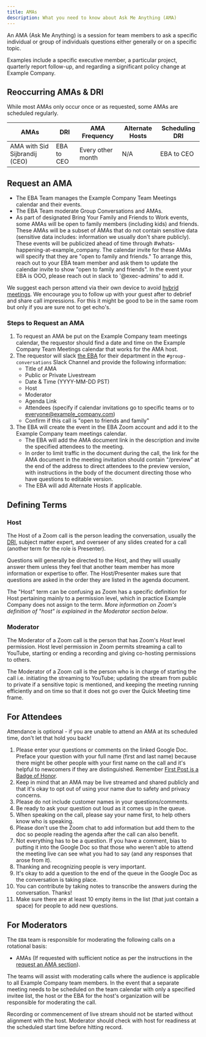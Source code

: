 ```yaml
---
title: AMAs
description: What you need to know about Ask Me Anything (AMA)
---
```


An AMA (Ask Me Anything) is a session for team members to ask a specific individual or group of individuals questions either generally or on a specific topic.

Examples include a specific executive member, a particular project, quarterly report follow-up, and regarding a significant policy change at Example Company.

## Reoccurring AMAs & DRI

While most AMAs only occur once or as requested, some AMAs are scheduled regularly.

| AMAs | DRI |  AMA Frequency | Alternate Hosts | Scheduling DRI |
| ------------------ | --- | ------------ | --------------- | -------------- |
| AMA with Sid Sijbrandij (CEO) | EBA to CEO| Every other month | N/A | EBA to CEO |

## Request an AMA

- The EBA Team manages the Example Company Team Meetings calendar and their events.
- The EBA Team moderate Group Conversations and AMAs.
- As part of designated Bring Your Family and Friends to Work events, some AMAs will be open to family members (including kids) and friends. These AMAs will be a subset of AMAs that do not contain sensitive data (sensitive data includes: information we usually don't share publicly). These events will be publicized ahead of time through #whats-happening-at-example_company. The calendar invite for these AMAs will specify that they are "open to family and friends." To arrange this, reach out to your EBA team member and ask them to update the calendar invite to show "open to family and friends". In the event your EBA is OOO, please reach out in slack to '@exec-admins' to add it.

We suggest each person attend via their own device to avoid [hybrid meetings](/handbook/communication/). We encourage you to follow up with your guest after to debrief and share call impressions. For this it might be good to be in the same room but only if you are sure not to get echo's.

### Steps to Request an AMA

1. To request an AMA be put on the Example Company team meetings calendar, the requestor should find a date and time on the Example Company Team Meetings calendar that works for the AMA host.
1. The requestor will slack [the EBA](/handbook/eba/) for their department in the `#group-conversations` Slack Channel and provide the following information:
    - Title of AMA
    - Public or Private Livestream
    - Date & Time (YYYY-MM-DD PST)
    - Host
    - Moderator
    - Agenda Link
    - Attendees (specify if calendar invitations go to specific teams or to everyone@example_company.com)
    - Confirm if this call is "open to friends and family"
1. The EBA will create the event in the EBA Zoom account and add it to the Example Company team meetings calendar. 
    - The EBA will add the AMA document link in the description and invite the specified attendees to the meeting. 
    - In order to limit traffic in the document during the call, the link for the AMA document in the meeting invitation should contain "/preview" at the end of the address to direct attendees to the preview version, with instructions in the body of the document directing those who have questions to editable version. 
    - The EBA will add Alternate Hosts if applicable.

## Defining Terms

### Host

The Host of a Zoom call is the person leading the conversation, usually the [DRI](/handbook/company/group-conversations/#schedule--dri), subject matter expert, and overseer of any slides created for a call (another term for the role is Presenter).

Questions will generally be directed to the Host, and they will usually answer them unless they feel that another team member has more information or expertise to offer. The Host/Presenter makes sure that questions are asked in the order they are listed in the agenda document.

The "Host" term can be confusing as Zoom has a specific definition for Host pertaining mainly to a permission level, which in practice Example Company does not assign to the term. *More information on Zoom's definition of "host" is explained in the Moderator section below*.

### Moderator

The Moderator of a Zoom call is the person that has Zoom's *Host* level permission. Host level permission in Zoom permits streaming a call to YouTube, starting or ending a recording and giving co-hosting permissions to others.

The Moderator of a Zoom call is the person who is in charge of starting the call i.e. initiating the streaming to YouTube; updating the stream from public to private if a sensitive topic is mentioned, and keeping the meeting running efficiently and on time so that it does not go over the Quick Meeting time frame.

## For Attendees

Attendance is optional - if you are unable to attend an AMA at its scheduled time, don't let that hold you back!

1. Please enter your questions or comments on the linked Google Doc. Preface your question with your full name (first and last name) because there might be other people with your first name on the call and it's helpful to newcomers if they are distinguished. Remember [First Post is a Badge of Honor](/handbook/communication/#first-post-is-a-badge-of-honor).
1. Keep in mind that an AMA may be live streamed and shared publicly and that it's okay to opt out of using your name due to safety and privacy concerns.
1. Please do not include customer names in your questions/comments.
1. Be ready to ask your question out loud as it comes up in the queue.
1. When speaking on the call, please say your name first, to help others know who is speaking.
1. Please don't use the Zoom chat to add information but add them to the doc so people reading the agenda after the call can also benefit.
1. Not everything has to be a question. If you have a comment, bias to putting it into the Google Doc so that those who weren't able to attend the meeting live can see what you had to say (and any responses that arose from it).
1. Thanking and recognizing people is very important.
1. It's okay to add a question to the end of the queue in the Google Doc as the conversation is taking place.
1. You can contribute by taking notes to transcribe the answers during the conversation. Thanks!
1. Make sure there are at least 10 empty items in the list (that just contain a space) for people to add new questions.

## For Moderators

The `EBA` team is responsible for moderating the following calls on a rotational basis:

- AMAs (If requested with sufficient notice as per the instructions in the [request an AMA section](#request-an-ama)).

The teams will assist with moderating calls where the audience is applicable to all Example Company team members. In the event that a separate meeting needs to be scheduled on the team calendar with only a specified invitee list, the host or the EBA for the host's organization will be responsible for moderating the call.

Recording or commencement of live stream should not be started without alignment with the host. Moderator should check with host for readiness at the scheduled start time before hitting record.
